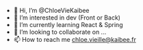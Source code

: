 - 👋 Hi, I’m @ChloeVieKaibee
- 👀 I’m interested in dev (Front or Back)
- 🌱 I’m currently learning React & Spring
- 💞️ I’m looking to collaborate on ...
- 📫 How to reach me chloe.vieille@kaibee.fr

<!---
ChloeVieKaibee/ChloeVieKaibee is a ✨ special ✨ repository because its `README.md` (this file) appears on your GitHub profile.
You can click the Preview link to take a look at your changes.
--->
